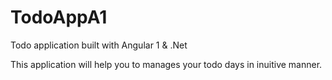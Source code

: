 # TodoAppA1

Todo application built with Angular 1 &amp; .Net

This application will help you to manages your todo days in inuitive manner.
